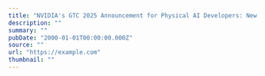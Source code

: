 ```yaml
---
title: "NVIDIA's GTC 2025 Announcement for Physical AI Developers: New Open Models and Datasets"
description: ""
summary: ""
pubDate: "2000-01-01T00:00:00.000Z"
source: ""
url: "https://example.com"
thumbnail: ""
---
```


